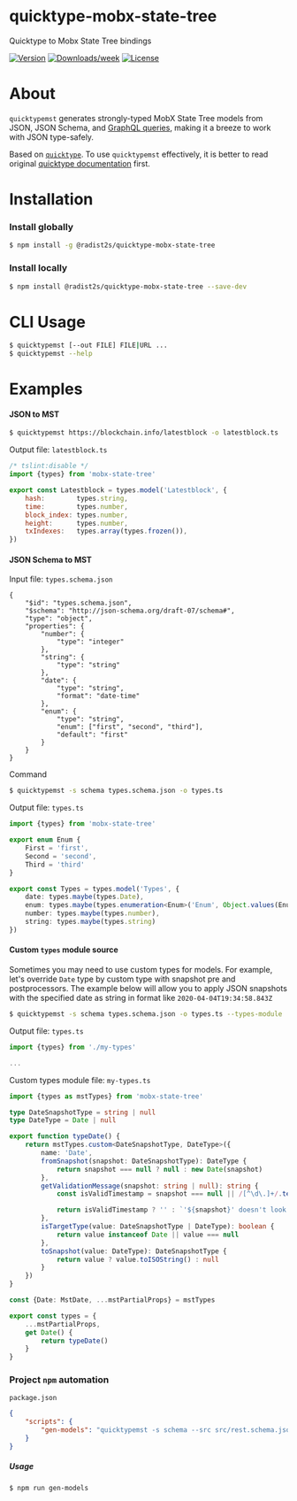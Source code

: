 quicktype-mobx-state-tree
=========================

Quicktype to Mobx State Tree bindings

[![Version](https://img.shields.io/npm/v/quicktype-mobx-state-tree.svg)](https://npmjs.org/package/quicktype-mobx-state-tree)
[![Downloads/week](https://img.shields.io/npm/dw/quicktype-mobx-state-tree.svg)](https://npmjs.org/package/quicktype-mobx-state-tree)
[![License](https://img.shields.io/npm/l/quicktype-mobx-state-tree.svg)](https://github.com/radist2s/quicktype-mobx-state-tree/blob/master/package.json)

# About

`quicktypemst` generates strongly-typed MobX State Tree models from JSON, JSON Schema, and [GraphQL queries](https://blog.quicktype.io/graphql-with-quicktype/), making it a breeze to work with JSON type-safely.

Based on [`quicktype`](https://quicktype.io/). To use `quicktypemst` effectively, it is better to read original [quicktype documentation](https://github.com/quicktype/quicktype) first.

# Installation

### Install globally
```bash
$ npm install -g @radist2s/quicktype-mobx-state-tree
```


### Install locally
```bash
$ npm install @radist2s/quicktype-mobx-state-tree --save-dev
```

# CLI Usage
```bash
$ quicktypemst [--out FILE] FILE|URL ...
$ quicktypemst --help
```

# Examples
#### JSON to MST
```bash
$ quicktypemst https://blockchain.info/latestblock -o latestblock.ts
```
Output file: `latestblock.ts`
```javascript
/* tslint:disable */
import {types} from 'mobx-state-tree'

export const Latestblock = types.model('Latestblock', {
    hash:        types.string,
    time:        types.number,
    block_index: types.number,
    height:      types.number,
    txIndexes:   types.array(types.frozen()),
})
```

#### JSON Schema to MST
Input file: `types.schema.json`
```
{
    "$id": "types.schema.json",
    "$schema": "http://json-schema.org/draft-07/schema#",
    "type": "object",
    "properties": {
        "number": {
            "type": "integer"
        },
        "string": {
            "type": "string"
        },
        "date": {
            "type": "string",
            "format": "date-time"
        },
        "enum": {
            "type": "string",
            "enum": ["first", "second", "third"],
            "default": "first"
        }
    }
}

```
Command
```bash
$ quicktypemst -s schema types.schema.json -o types.ts
```
Output file: `types.ts`
```typescript
import {types} from 'mobx-state-tree'

export enum Enum {
    First = 'first',
    Second = 'second',
    Third = 'third'
}

export const Types = types.model('Types', {
    date: types.maybe(types.Date),
    enum: types.maybe(types.enumeration<Enum>('Enum', Object.values(Enum))),
    number: types.maybe(types.number),
    string: types.maybe(types.string)
})
```
#### Custom `types` module source
Sometimes you may need to use custom types for models.
For example, let's override `Date` type by custom type with snapshot pre and postprocessors.
The example below will allow you to apply JSON snapshots with the specified date as string in format like `2020-04-04T19:34:58.843Z` 
```bash
$ quicktypemst -s schema types.schema.json -o types.ts --types-module ./my-types.ts
```
Output file: `types.ts`
```typescript
import {types} from './my-types'

...
```
Custom types module file: `my-types.ts`
```typescript
import {types as mstTypes} from 'mobx-state-tree'

type DateSnapshotType = string | null
type DateType = Date | null

export function typeDate() {
    return mstTypes.custom<DateSnapshotType, DateType>({
        name: 'Date',
        fromSnapshot(snapshot: DateSnapshotType): DateType {
            return snapshot === null ? null : new Date(snapshot)
        },
        getValidationMessage(snapshot: string | null): string {
            const isValidTimestamp = snapshot === null || /[^\d\.]+/.test(String(snapshot))

            return isValidTimestamp ? '' : `'${snapshot}' doesn't look like a valid timestamp`
        },
        isTargetType(value: DateSnapshotType | DateType): boolean {
            return value instanceof Date || value === null
        },
        toSnapshot(value: DateType): DateSnapshotType {
            return value ? value.toISOString() : null
        }
    })
}

const {Date: MstDate, ...mstPartialProps} = mstTypes

export const types = {
    ...mstPartialProps,
    get Date() {
        return typeDate()
    }
}
```

### Project `npm` automation
`package.json`
```json
{
    "scripts": {
        "gen-models": "quicktypemst -s schema --src src/rest.schema.json -o build/gen/rest.ts --types-module src/custom-types.ts"
    }
}
```
##### Usage
```bash
$ npm run gen-models
```
